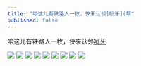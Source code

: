 ```yaml
---
title: "咱这儿有铁路人一枚，快来认领[呲牙](帮"
published: false
---
```

咱这儿有铁路人一枚，快来认领[呲牙](帮忙扩散)

![](./1.jpg)
![](./2.jpg)
![](./3.jpg)
![](./4.jpg)
![](./5.jpg)
![](./6.jpg)
![](./7.jpg)
![](./8.jpg)
![](./9.jpg)

